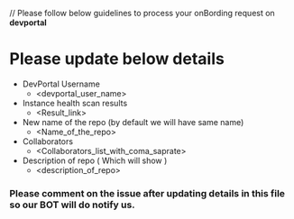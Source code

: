 // Please follow below guidelines to process your onBording request on **devportal**
# Please update below details 
- DevPortal Username
   - <devportal_user_name>
- Instance health scan results 
   - <Result_link>
- New name of the repo  (by default we will have same name) 
   - <Name_of_the_repo>
- Collaborators
    - <Collaborators_list_with_coma_saprate>
- Description of repo ( Which will show )
   - <description_of_repo>
  
### Please comment on the issue after updating details in this file so our BOT will do notify us.